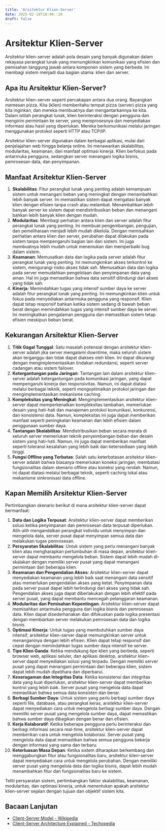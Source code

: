 ```yaml
---
title: 'Arsitektur Klien-Server'
date: 2025-02-18T18:40::10
draft: false
---
```


# Arsitektur Klien-Server

Arsitektur klien-server adalah pola desain yang banyak digunakan dalam rekayasa perangkat lunak yang memungkinkan komunikasi yang efisien dan pemisahan tanggung jawab antara komponen sistem yang berbeda. Ini membagi sistem menjadi dua bagian utama: klien dan server.

## Apa itu Arsitektur Klien-Server?

Arsitektur klien-server seperti percakapan antara dua orang. Bayangkan memesan pizza. Kita (klien) memberitahu tempat pizza (server) pizza yang kita inginkan, dan mereka membuatnya dan mengantarkannya ke kita. Dalam istilah perangkat lunak, klien berinteraksi dengan pengguna dan mengirim permintaan ke server, yang memprosesnya dan menyediakan informasi atau hasil yang diperlukan. Mereka berkomunikasi melalui jaringan menggunakan protokol seperti HTTP atau TCP/IP.

Arsitektur klien-server digunakan dalam berbagai aplikasi, mulai dari penjelajahan web hingga belanja online. Ini menawarkan skalabilitas, modularitas, keamanan, dan manfaat optimasi kinerja. Klien berfokus pada antarmuka pengguna, sedangkan server menangani logika bisnis, pemrosesan data, dan penyimpanan.

## Manfaat Arsitektur Klien-Server

1. **Skalabilitas**: Fitur perangkat lunak yang penting adalah kemampuan sistem untuk menangani beban yang meningkat dengan menambahkan lebih banyak server. Ini memastikan sistem dapat mengatasi banyak klien dengan efisien tanpa crash atau melambat. Menambahkan lebih banyak server ke sistem dapat mendistribusikan beban dan menangani bahkan lebih banyak klien dengan mudah.
2. **Modularitas**: Membagi perhatian antara klien dan server adalah fitur perangkat lunak yang penting. Ini membuat pengembangan, pengujian, dan pemeliharaan menjadi lebih mudah dikelola. Dengan memisahkan perhatian antara klien dan server, perubahan dapat dilakukan pada sistem tanpa mempengaruhi bagian lain dari sistem. Ini juga membuatnya lebih mudah untuk menemukan dan memperbaiki bug dalam sistem.
3. **Keamanan**: Memusatkan data dan logika pada server adalah fitur perangkat lunak yang penting. Ini memungkinkan akses terkontrol ke sistem, mengurangi risiko akses tidak sah. Memusatkan data dan logika pada server memudahkan pengelolaan dan penyimpanan data yang aman. Hal ini juga memastikan bahwa data sensitif dilindungi dari akses yang tidak sah.
4. **Kinerja**: Memindahkan tugas yang intensif sumber daya ke server adalah fitur perangkat lunak yang penting. Ini memungkinkan klien untuk fokus pada menyediakan antarmuka pengguna yang responsif. Klien dapat tetap responsif bahkan ketika sistem sedang di bawah beban berat dengan memindahkan tugas yang intensif sumber daya ke server. Ini meningkatkan pengalaman pengguna dan memastikan sistem tetap efisien meskipun beban berat.

## Kekurangan Arsitektur Klien-Server

1. **Titik Gagal Tunggal**: Satu masalah potensial dengan arsitektur klien-server adalah jika server mengalami downtime, maka seluruh sistem akan terganggu dan tidak dapat diakses oleh klien. Ini dapat dikurangi dengan mengimplementasikan tindakan redundansi, seperti server cadangan atau sistem failover.
2. **Ketergantungan pada Jaringan**: Tantangan lain dalam arsitektur klien-server adalah ketergantungan pada komunikasi jaringan, yang dapat mempengaruhi kinerja dan responsivitas. Namun, ini dapat diatasi melalui berbagai teknik, seperti mengoptimalkan protokol jaringan dan mengimplementasikan mekanisme caching.
3. **Kompleksitas yang Meningkat**: Mengimplementasikan arsitektur klien-server dapat memperkenalkan kompleksitas tambahan, memerlukan desain yang hati-hati dan manajemen protokol komunikasi, konkurensi, dan konsistensi data. Namun, kompleksitas ini juga dapat memberikan manfaat seperti peningkatan keamanan dan lebih efisien dalam penggunaan sumber daya.
4. **Tantangan Skalabilitas**: Mendistribusikan beban secara merata di seluruh server memerlukan teknik penyeimbangan beban dan desain sistem yang hati-hati. Namun, ini juga dapat memberikan manfaat seperti toleransi kesalahan yang lebih baik dan ketersediaan yang lebih tinggi.
5. **Fungsi Offline yang Terbatas**: Salah satu keterbatasan arsitektur klien-server adalah bahwa biasanya memerlukan koneksi jaringan, membatasi fungsionalitas dalam skenario offline atau koneksi yang rendah. Namun, ini dapat diatasi melalui berbagai teknik, seperti caching lokal atau mekanisme sinkronisasi data offline.

## Kapan Memilih Arsitektur Klien-Server

Pertimbangkan skenario berikut di mana arsitektur klien-server dapat bermanfaat:

1. **Data dan Logika Terpusat**: Arsitektur klien-server dapat memberikan solusi ketika penyimpanan dan pemrosesan data terpusat diperlukan. Alih-alih mengandalkan perangkat individu untuk menyimpan dan mengelola data, server pusat dapat menyimpan semua data dan melakukan tugas pemrosesan.
2. **Persyaratan Skalabilitas**: Untuk sistem yang perlu menangani banyak klien atau mengharapkan pertumbuhan di masa depan, arsitektur klien-server dapat membantu mengelola beban. Sistem dapat lebih mudah di-skalakan dengan memiliki server pusat yang dapat menangani permintaan dari beberapa klien.
3. **Keamanan dan Pengendalian Akses**: Arsitektur klien-server dapat menyediakan keamanan yang lebih baik saat menangani data sensitif atau memerlukan pengendalian akses yang ketat. Penyimpanan data pada server pusat dapat lebih terlindungi dari akses yang tidak sah. Pengendalian akses juga dapat diberlakukan dengan lebih efektif pada server pusat, yang dapat membantu mencegah pelanggaran keamanan.
4. **Modularitas dan Pemisahan Kepentingan**: Arsitektur klien-server dapat memisahkan antarmuka pengguna dari logika bisnis dan pemrosesan data. Klien dapat disederhanakan dan difokuskan pada logika presentasi dengan membiarkan server melakukan pemrosesan data dan logika bisnis.
5. **Optimasi Kinerja**: Untuk tugas yang membutuhkan sumber daya intensif, arsitektur klien-server dapat memungkinkan server untuk menanganinya dengan lebih efisien. Klien dapat tetap responsif dan cepat dengan memindahkan tugas sumber daya intensif ke server.
6. **Tipe Klien Ganda**: Ketika mendukung tipe klien yang berbeda, seperti browser web, aplikasi seluler, dan aplikasi desktop, arsitektur klien-server dapat menyediakan solusi yang terpadu. Dengan memiliki server pusat yang dapat menangani permintaan dari beberapa klien, sistem dapat lebih mudah dipelihara dan diperbarui.
7. **Keseragaman dan Integritas Data**: Ketika konsistensi dan integritas data yang kuat diperlukan, arsitektur klien-server dapat memberikan kontrol yang lebih baik. Server pusat yang mengelola data dapat memastikan bahwa semua data konsisten dan benar.
8. **Berbagi Sumber Daya**: Untuk sistem yang perlu berbagi sumber daya seperti file, database, atau perangkat keras, arsitektur klien-server dapat menyediakan cara untuk mengelola berbagi sumber daya. Dengan memiliki server pusat yang mengelola sumber daya, dapat memastikan bahwa sumber daya dibagikan dengan benar dan efisien.
9. **Kerja Kolaboratif**: Ketika beberapa pengguna perlu berinteraksi dan berbagi informasi secara real-time, arsitektur klien-server dapat memberikan cara untuk mengelola kolaborasi. Server pusat yang mengelola data dapat memastikan bahwa semua pengguna bekerja dengan informasi yang sama dan terbaru.
10. **Keterluasan Masa Depan**: Ketika sistem diharapkan berkembang dan menggabungkan fitur atau fungsionalitas baru, arsitektur klien-server dapat menyediakan cara untuk mengelola perubahan. Dengan memiliki server pusat yang mengelola data dan logika bisnis, dapat lebih mudah menambahkan fitur dan fungsionalitas baru ke sistem.

Teliti persyaratan sistem, pertimbangkan faktor skalabilitas, keamanan, modularitas, dan optimasi kinerja, untuk menentukan apakah arsitektur klien-server sejalan dengan tujuan dan objektif sistem kita.

## Bacaan Lanjutan

- [Client-Server Model - Wikipedia](https://en.wikipedia.org/wiki/Client%E2%80%93server_model)
- [Client-Server Architecture Explained - Techopedia](https://www.techopedia.com/definition/27122/client-server-architecture)
